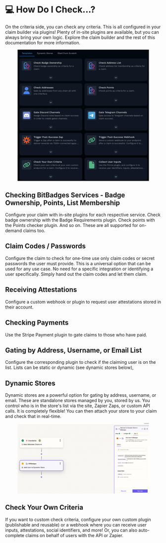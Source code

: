 # 💻 How Do I Check...?

On the criteria side, you can check any criteria. This is all configured in your claim builder via plugins! Plenty of in-site plugins are available, but you can always bring your own logic. Explore the claim builder and the rest of this documentation for more information.

<figure><img src="../.gitbook/assets/image (224).png" alt=""><figcaption></figcaption></figure>

## Checking BitBadges Services - Badge Ownership, Points, List Membership

Configure your claim with in-site plugins for each respective service. Check badge ownership with the Badge Requirements plugin. Check points with the Points checker plugin. And so on. These are all supported for on-demand claims too.

## Claim Codes / Passwords

Configure the claim to check for one-time use only claim codes or secret passwords the user must provide. This is a universal option that can be used for any use case. No need for a specific integration or identifying a user specifically. Simply hand out the claim codes and let them claim.

## Receiving Attestations

Configure a custom webhook or plugin to request user attestations stored in their account.

## Checking Payments

Use the Stripe Payment plugin to gate claims to those who have paid.

## Gating by Address, Username, or Email List

Configure the corresponding plugin to check if the claiming user is on the list. Lists can be static or dynamic (see dynamic stores below),

## Dynamic Stores

Dynamic stores are a powerful option for gating by address, username, or email. These are standalone stores managed by you, stored by us. You control who is in the store's list via the site, Zapier Zaps, or custom API calls. It is completely flexible! You can then attach your store to your claim and check that in real-time.

<figure><img src="../.gitbook/assets/image.png" alt=""><figcaption></figcaption></figure>

## Check Your Own Criteria

If you want to custom check criteria, configure your own custom plugin (publishable and reusable) or a webhook where you can receive user inputs, attestations, social identifiers, and more! Or, you can also auto-complete claims on behalf of users with the API or Zapier.
